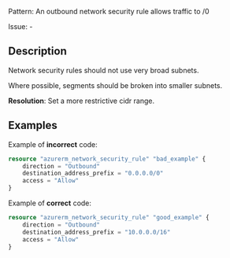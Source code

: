 Pattern: An outbound network security rule allows traffic to /0

Issue: -

## Description

Network security rules should not use very broad subnets.

Where possible, segments should be broken into smaller subnets.

**Resolution**: Set a more restrictive cidr range.

## Examples

Example of **incorrect** code:

```terraform
resource "azurerm_network_security_rule" "bad_example" {
	direction = "Outbound"
	destination_address_prefix = "0.0.0.0/0"
	access = "Allow"
}
```

Example of **correct** code:

```terraform
resource "azurerm_network_security_rule" "good_example" {
	direction = "Outbound"
	destination_address_prefix = "10.0.0.0/16"
	access = "Allow"
}
```